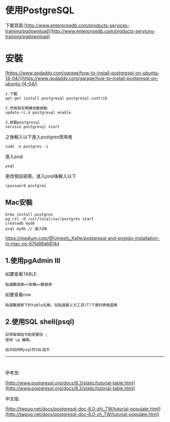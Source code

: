# 使用PostgreSQL

下載頁面:[http://www.enterprisedb.com/products-services-training/pgdownload](http://www.enterprisedb.com/products-services-training/pgdownload)

# 安裝

[https://www.godaddy.com/garage/how-to-install-postgresql-on-ubuntu-14-04/](https://www.godaddy.com/garage/how-to-install-postgresql-on-ubuntu-14-04/)

```
1.下載
apt-get install postgresql postgresql-contrib

2.然後設定開機自動啟動
update-rc.d postgresql enable

3.啟動postgresql
service postgresql start
```

之後輸入以下進入postgres使用者

```
sudo -u postgres -i
```

進入psql

```
psql
```

更改預設密碼，進入psql後輸入以下

```
\password postgres
```

## Mac安裝

```
brew install postgres
pg_ctl -D /usr/local/var/postgres start
createdb mydb
psql mydb // 進入DB
```

https://medium.com/@Umesh\_Kafle/postgresql-and-postgis-installation-in-mac-os-87fa98a6814d

## 1.使用pgAdmin III

如要查看TABLE

```
點選數據庫=>架構=>數據表
```

如要查看row

```
點選數據表下的table名稱，在點選最上方工具(T)下面的表格圖案
```

## 2.使用SQL shell\(psql\)

```
記得每個指令結尾要加 ;
使用 \q 離開。
```

```
指令如同Mysql的SQL指令
```

---

# 

參考至:

[http://www.postgresql.org/docs/8.3/static/tutorial-table.html](http://www.postgresql.org/docs/8.3/static/tutorial-table.html)

中文版:

[http://twpug.net/docs/postgresql-doc-8.0-zh\_TW/tutorial-populate.html](http://twpug.net/docs/postgresql-doc-8.0-zh_TW/tutorial-populate.html)

